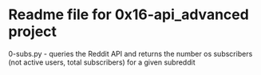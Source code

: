 # Readme file for 0x16-api_advanced project

0-subs.py - queries the Reddit API and returns the number os subscribers (not active users, total subscribers) for a given subreddit  
